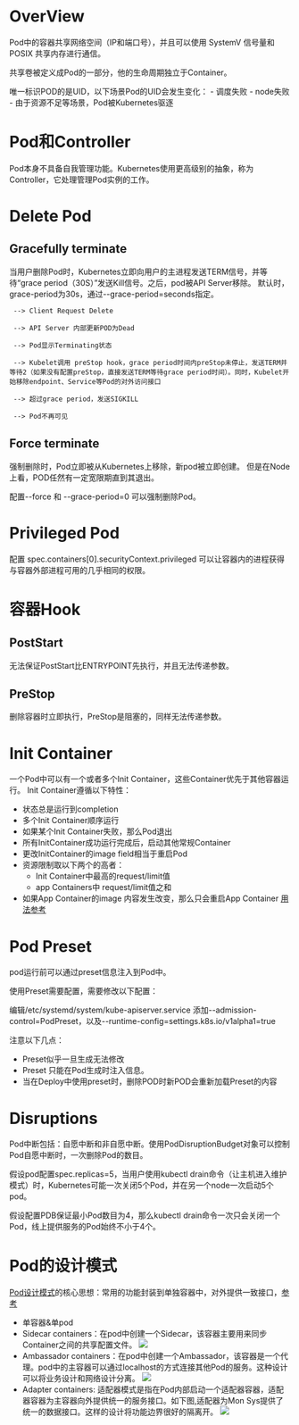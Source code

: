 # OverView

Pod中的容器共享网络空间（IP和端口号），并且可以使用 SystemV 信号量和 POSIX 共享内存进行通信。

共享卷被定义成Pod的一部分，他的生命周期独立于Container。

唯一标识POD的是UID，以下场景Pod的UID会发生变化：
    - 调度失败
    - node失败
    - 由于资源不足等场景，Pod被Kubernetes驱逐
# Pod和Controller

Pod本身不具备自我管理功能。Kubernetes使用更高级别的抽象，称为Controller，它处理管理Pod实例的工作。

# Delete Pod

## Gracefully terminate

当用户删除Pod时，Kubernetes立即向用户的主进程发送TERM信号，并等待“grace period（30S）”发送Kill信号。之后，pod被API Server移除。
默认时，grace-period为30s，通过--grace-period=seconds指定。
```
 --> Client Request Delete 

 --> API Server 内部更新POD为Dead

 --> Pod显示Terminating状态

 --> Kubelet调用 preStop hook，grace period时间内preStop未停止，发送TERM并等待2（如果没有配置preStop，直接发送TERM等待grace period时间）。同时，Kubelet开始移除endpoint、Service等Pod的对外访问接口

 --> 超过grace period，发送SIGKILL

 --> Pod不再可见
```
## Force terminate

强制删除时，Pod立即被从Kubernetes上移除，新pod被立即创建。
但是在Node上看，POD任然有一定宽限期直到其退出。

配置--force 和 --grace-period=0 可以强制删除Pod。

# Privileged Pod

配置 spec.containers[0].securityContext.privileged 可以让容器内的进程获得与容器外部进程可用的几乎相同的权限。

# 容器Hook


## PostStart

无法保证PostStart比ENTRYPOINT先执行，并且无法传递参数。

## PreStop

删除容器时立即执行，PreStop是阻塞的，同样无法传递参数。

# Init Container

一个Pod中可以有一个或者多个Init Container，这些Container优先于其他容器运行。
Init Container遵循以下特性：

- 状态总是运行到completion
- 多个Init Container顺序运行
- 如果某个Init Container失败，那么Pod退出
- 所有InitContainer成功运行完成后，启动其他常规Container
- 更改InitContainer的image field相当于重启Pod
- 资源限制取以下两个的高者：
    - Init Container中最高的request/limit值
    -  app Containers中 request/limit值之和
- 如果App Container的image 内容发生改变，那么只会重启App Container
[用法参考](https://kubernetes.io/docs/concepts/workloads/pods/init-containers/#init-containers-in-use)

# Pod Preset

pod运行前可以通过preset信息注入到Pod中。

使用Preset需要配置，需要修改以下配置：

编辑/etc/systemd/system/kube-apiserver.service 添加--admission-control=PodPreset，以及--runtime-config=settings.k8s.io/v1alpha1=true

注意以下几点：
- Preset似乎一旦生成无法修改
- Preset 只能在Pod生成时注入信息。
- 当在Deploy中使用preset时，删除POD时新POD会重新加载Preset的内容

# Disruptions

Pod中断包括：自愿中断和非自愿中断。使用PodDisruptionBudget对象可以控制Pod自愿中断时，一次删除Pod的数目。

假设pod配置spec.replicas=5，当用户使用kubectl drain命令（让主机进入维护模式）时，Kubernetes可能一次关闭5个Pod，并在另一个node一次启动5个pod。

假设配置PDB保证最小Pod数目为4，那么kubectl drain命令一次只会关闭一个Pod，线上提供服务的Pod始终不小于4个。


# Pod的设计模式

[Pod设计模式](https://kubernetes.io/blog/2015/06/the-distributed-system-toolkit-patterns/)的核心思想：常用的功能封装到单独容器中，对外提供一致接口，[参考](https://www.usenix.org/conference/hotcloud16/workshop-program/presentation/burns)

- 单容器&单pod
- Sidecar containers：在pod中创建一个Sidecar，该容器主要用来同步Container之间的共享配置文件。
    ![](https://3.bp.blogspot.com/-IVsNKDqS0jE/WRnPX21pxEI/AAAAAAAABJg/lAj3NIFwhPwvJYrmCdVbq1bqNq3E4AkhwCLcB/s1600/Example%2B%25231-%2BSidecar%2Bcontainers%2B.png)
- Ambassador containers：在pod中创建一个Ambassador，该容器是一个代理。pod中的主容器可以通过localhost的方式连接其他Pod的服务。这种设计可以将业务设计和网络设计分离。
    ![](https://4.bp.blogspot.com/-yEmqGZ86mNQ/WRnPYG1m3jI/AAAAAAAABJo/94DlN54LA-oTsORjEBHfHS_UQTIbNPvcgCEw/s1600/Example%2B%25232-%2BAmbassador%2Bcontainers.png)
- Adapter containers: 适配器模式是指在Pod内部启动一个适配器容器，适配器容器为主容器向外提供统一的服务接口。如下图,适配器为Mon Sys提供了统一的数据接口。这样的设计将功能边界很好的隔离开。
    ![](https://4.bp.blogspot.com/-4rfSCMwvSwo/WRnPYLLQZqI/AAAAAAAABJk/c29uQgM2lSMHaUL013scJo_z4O8w38mJgCEw/s1600/Example%2B%25233-%2BAdapter%2Bcontainers%2B.png)
